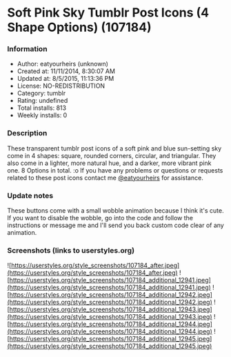 # Soft Pink Sky Tumblr Post Icons (4 Shape Options) (107184)

### Information
- Author: eatyourheirs (unknown)
- Created at: 11/11/2014, 8:30:07 AM
- Updated at: 8/5/2015, 11:13:36 PM
- License: NO-REDISTRIBUTION
- Category: tumblr
- Rating: undefined
- Total installs: 813
- Weekly installs: 0


### Description
These transparent tumblr post icons of a soft pink and blue sun-setting sky come in 4 shapes: square, rounded corners, circular, and triangular. They also come in a lighter, more natural hue, and a darker, more vibrant pink one. 8 Options in total. :o If you have any problems or questions or requests related to these post icons contact me <a href="http://www.eatyourheirs.tumblr.com/ask">@eatyourheirs</a> for assistance.

### Update notes
These buttons come with a small wobble animation because I think it's cute. If you want to disable the wobble, go into the code and follow the instructions or message me and I'll send you back custom code clear of any animation.

### Screenshots (links to userstyles.org)
![https://userstyles.org/style_screenshots/107184_after.jpeg](https://userstyles.org/style_screenshots/107184_after.jpeg)
![https://userstyles.org/style_screenshots/107184_additional_12941.jpeg](https://userstyles.org/style_screenshots/107184_additional_12941.jpeg)
![https://userstyles.org/style_screenshots/107184_additional_12942.jpeg](https://userstyles.org/style_screenshots/107184_additional_12942.jpeg)
![https://userstyles.org/style_screenshots/107184_additional_12943.jpeg](https://userstyles.org/style_screenshots/107184_additional_12943.jpeg)
![https://userstyles.org/style_screenshots/107184_additional_12944.jpeg](https://userstyles.org/style_screenshots/107184_additional_12944.jpeg)
![https://userstyles.org/style_screenshots/107184_additional_12945.jpeg](https://userstyles.org/style_screenshots/107184_additional_12945.jpeg)

